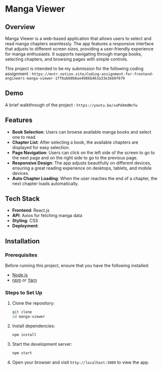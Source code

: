 # Manga Viewer

## Overview

Manga Viewer is a web-based application that allows users to select and read manga chapters seamlessly. The app features a responsive interface that adjusts to different screen sizes, providing a user-friendly experience for manga enthusiasts. It supports navigating through manga books, selecting chapters, and browsing pages with simple controls.

This project is intended to be my submission for the following coding assignment :
`https://mntr.notion.site/Coding-assignment-for-frontend-engineers-manga-viewer-1ff6ab60b8ae4986b463a33e3eb6f679`

## Demo

A brief walkthrough of the project :
`https://youtu.be/xaPd4mdNnfw`

## Features

- **Book Selection**: Users can browse available manga books and select one to read.
- **Chapter List**: After selecting a book, the available chapters are displayed for easy selection.
- **Page Navigation**: Users can click on the left side of the screen to go to the next page and on the right side to go to the previous page.
- **Responsive Design**: The app adjusts beautifully on different devices, ensuring a great reading experience on desktops, tablets, and mobile devices.
- **Auto Chapter Loading**: When the user reaches the end of a chapter, the next chapter loads automatically.

## Tech Stack

- **Frontend**: React.js
- **API**: Axios for fetching manga data
- **Styling**: CSS
- **Deployment**:

## Installation

### Prerequisites

Before running this project, ensure that you have the following installed:

- [Node.js](https://nodejs.org/)
- [npm](https://www.npmjs.com/) or [Yarn](https://yarnpkg.com/)

### Steps to Set Up

1. Clone the repository:

   ```bash
   git clone
   cd manga-viewer
   ```

2. Install dependencies:

   ```bash
   npm install
   ```

3. Start the development server:

   ```bash
   npm start
   ```

4. Open your browser and visit `http://localhost:3000` to view the app.
